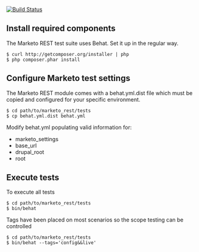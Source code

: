 [![Build Status](https://travis-ci.org/MarketoREST/marketo_rest.svg?branch=7.x-1.x)](https://travis-ci.org/MarketoREST/marketo_rest)

## Install required components
The Marketo REST test suite uses Behat. Set it up in the regular way.

```
$ curl http://getcomposer.org/installer | php
$ php composer.phar install
```

## Configure Marketo test settings
The Marketo REST module comes with a behat.yml.dist file which must be copied and configured for your specific environment.

```
$ cd path/to/marketo_rest/tests
$ cp behat.yml.dist behat.yml
```

Modify behat.yml populating valid information for:
- marketo_settings
- base_url
- drupal_root
- root

## Execute tests
To execute all tests

```
$ cd path/to/marketo_rest/tests
$ bin/behat
```

Tags have been placed on most scenarios so the scope testing can be controlled

```
$ cd path/to/marketo_rest/tests
$ bin/behat --tags='config&&live'
```